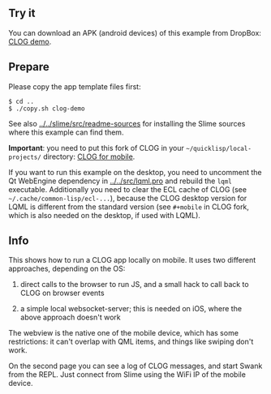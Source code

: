 
Try it
------

You can download an APK (android devices) of this example from DropBox:
[CLOG demo](https://www.dropbox.com/s/h5wy57niq4g12ec/CLOG-demo.apk?dl=0).



Prepare
-------

Please copy the app template files first:
```
$ cd ..
$ ./copy.sh clog-demo
```

See also [../../slime/src/readme-sources](../../slime/src/readme-sources.md)
for installing the Slime sources where this example can find them.

**Important**: you need to put this fork of CLOG in your
`~/quicklisp/local-projects/` directory:
[CLOG for mobile](https://github.com/pls153/clog).

If you want to run this example on the desktop, you need to uncomment the Qt
WebEngine dependency in [../../src/lqml.pro](../../src/lqml.pro) and rebuild
the `lqml` executable. Additionally you need to clear the ECL cache of CLOG
(see `~/.cache/common-lisp/ecl-...`), because the CLOG desktop version for LQML
is different from the standard version (see `#+mobile` in CLOG fork, which is
also needed on the desktop, if used with LQML).



Info
----

This shows how to run a CLOG app locally on mobile. It uses two different
approaches, depending on the OS:

1. direct calls to the browser to run JS, and a small hack to call back to CLOG
   on browser events

2. a simple local websocket-server; this is needed on iOS, where the above
   approach doesn't work

The webview is the native one of the mobile device, which has some
restrictions: it can't overlap with QML items, and things like swiping don't
work.

On the second page you can see a log of CLOG messages, and start Swank from the
REPL. Just connect from Slime using the WiFi IP of the mobile device.
